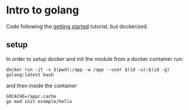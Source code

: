 # Intro to golang

Code following the [getting started](https://go.dev/doc/tutorial/getting-started) tutorial, but dockerized.

## setup

In order to setup docker and init the module from a docker container run:

```
docker run -it -v $(pwd):/app -w /app --user $(id -u):$(id -g) golang:latest bash
```

and then inside the container

```
GOCACHE=/app/.cache
go mod init example/hello
```
